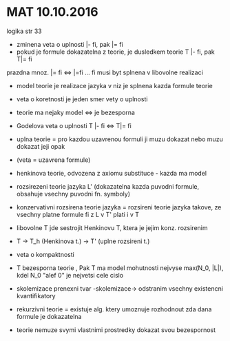 # MAT 10.10.2016
logika str 33

* zminena veta o uplnosti |- fi, pak |= fi
* pokud je formule dokazatelna z teorie, je dusledkem teorie
T |- fi, pak T|= fi

prazdna mnoz. |= fi   <=> |=fi ... fi musi byt splnena v libovolne realizaci

* model teorie je realizace jazyka v niz je splnena kazda formule teorie

* veta o koretnosti je jeden smer vety o uplnosti

* teorie ma nejaky model <=> je bezesporna

* Godelova veta o uplnosti T |- fi <=> T|= fi

* uplna teorie = pro kazdou uzavrenou formuli ji muzu dokazat nebo muzu dokazat jeji opak
* (veta = uzavrena formule)

* henkinova teorie, odvozena z axiomu substituce - kazda ma model

* rozsirezeni teorie jazyka L' (dokazatelna kazda puvodni formule, obsahuje vsechny puvodni fn. symboly)

* konzervativni rozsirena teorie jazyka = rozsireni teorie jazyka takove, ze vsechny platne formule fi z L v T' plati i v T 

* libovolne T jde sestrojit Henkinovu T, ktera je jejim konz. rozsirenim

* T -> T_h (Henkinova t.) -> T' (uplne rozsireni t.)


* veta o kompaktnosti

* T bezesporna teorie , Pak T ma model mohutnosti nejvyse max(N_0, |L|), kdel N_0 "alef 0" je nejvetsi cele cislo 

* skolemizace
 prenexni tvar -skolemizace-> odstranim vsechny existencni kvantifikatory
 
 * rekurzivni teorie = existuje alg. ktery umoznuje rozhodnout zda dana formule je dokazatelna
 * teorie nemuze svymi vlastnimi prostredky dokazat svou bezespornost
